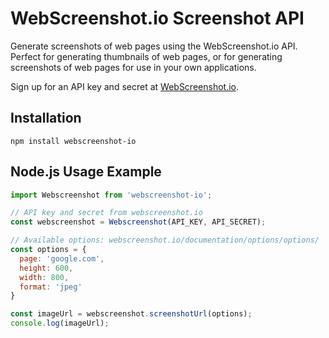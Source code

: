 # WebScreenshot.io Screenshot API

Generate screenshots of web pages using the WebScreenshot.io API. Perfect for generating thumbnails of web pages, or for generating screenshots of web pages for use in your own applications.

Sign up for an API key and secret at [WebScreenshot.io](https://webscreenshot.io).

## Installation

```
npm install webscreenshot-io
```

## Node.js Usage Example

```js
import Webscreenshot from 'webscreenshot-io';

// API key and secret from webscreenshot.io
const webscreenshot = Webscreenshot(API_KEY, API_SECRET);

// Available options: webscreenshot.io/documentation/options/options/
const options = {
  page: 'google.com',
  height: 600,
  width: 800,
  format: 'jpeg'
}

const imageUrl = webscreenshot.screenshotUrl(options);
console.log(imageUrl);
```
